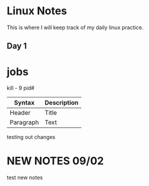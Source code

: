 # Linux Notes
This is where I will keep track of my daily linux practice.

## Day 1
# jobs
kill - 9 pid#


| Syntax | Description |
| ----------- | ----------- |
| Header | Title |
| Paragraph | Text |

testing out changes

# NEW NOTES 09/02
test new notes